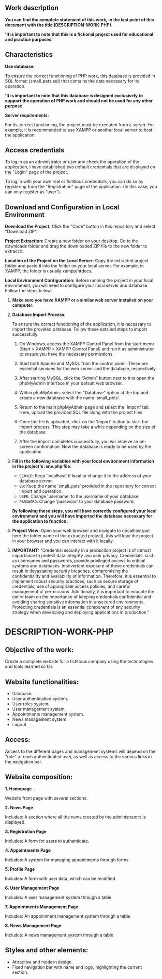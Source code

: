 ## Work description

**You can find the complete statement of this work, in the last point of this document with the title (DESCRIPTION-WORK-PHP).**

**'It is important to note that this is a fictional project used for educational and practice purposes'**

## Characteristics

**Use database:**

To ensure the correct functioning of PHP work, this database is provided in SQL format (small_pets.sql) that contains the data necessary for its operation.

**'It is important to note that this database is designed exclusively to support the operation of PHP work and should not be used for any other purpose'**

**Server requirements:**

For its correct functioning, the project must be executed from a server. For example, it is recommended to use XAMPP or another local server to host the application.

## Access credentials

To log in as an administrator or user and check the operation of the application, I have established two default credentials that are displayed on the "Login" page of the project.

To log in with your own real or fictitious credentials, you can do so by registering from the "Registration" page of the application. (In this case, you can only register as "user").

## Download and Configuration in Local Environment

**Download the Project:** 
Click the "Code" button in this repository and select "Download ZIP".

**Project Extraction:**
Create a new folder on your desktop. Go to the downloads folder and drag the downloaded ZIP file to the new folder to extract it.

**Location of the Project on the Local Server:**
Copy the extracted project folder and paste it into the folder on your local server. For example, in XAMPP, the folder is usually xampp/htdocs.

**Local Environment Configuration:**
Before running the project in your local environment, you will need to configure your local server and database. Follow the steps below:

1. **Make sure you have XAMPP or a similar web server installed on your computer**.

2. **Database Import Process:**

    To ensure the correct functioning of the application, it is necessary to import the provided database. Follow these detailed steps to import successfully:

    1. On Windows, access the XAMPP Control Panel from the start menu (Start > XAMPP > XAMPP Control Panel) and run it as administrator to ensure you have the necessary permissions.

    2. Start both Apache and MySQL from the control panel. These are essential services for the web server and the database, respectively.

    3. After starting MySQL, click the “Admin” button next to it to open the phpMyAdmin interface in your default web browser.

    4. Within phpMyAdmin, select the "Database" option at the top and create a new database with the name 'small_pets'.

    5. Return to the main phpMyAdmin page and select the 'Import' tab. Here, upload the provided SQL file along with the project files.

    6. Once the file is uploaded, click on the 'Import' button to start the import process. This step may take a while depending on the size of the database.

    7. After the import completes successfully, you will receive an on-screen confirmation. Now the database is ready to be used by the application.

3. **Fill in the following variables with your local environment information in the project's .env.php file:**
   
    - `SERVER`: Keep 'localhost' if local or change it to the address of your database server.
    - `BD`: Keep the name 'small_pets' provided in the repository for correct import and operation.
    - `USER`: Change 'username' to the username of your database.
    - `PASSWORD`: Change 'password' to your database password.

    **By following these steps, you will have correctly configured your local environment and you will have imported the database necessary for the application to function.**

4. **Project View:** Open your web browser and navigate to (localhost/put here the folder name of the extracted project), this will load the project in your browser and you can interact with it locally. 

5. **IMPORTANT:**
"Credential security in a production project is of utmost importance to protect data integrity and user privacy. Credentials, such as usernames and passwords, provide privileged access to critical systems and databases. Inadvertent exposure of these credentials can result in devastating security breaches, compromising the confidentiality and availability of information. Therefore, it is essential to implement robust security practices, such as secure storage of credentials, use of appropriate access policies, and careful management of permissions. Additionally, it is important to educate the entire team on the importance of keeping credentials confidential and avoiding sharing sensitive information in unsecured environments. Protecting credentials is an essential component of any security strategy when developing and deploying applications in production."

# DESCRIPTION-WORK-PHP

## Objective of the work:

Create a complete website for a fictitious company using the technologies and tools learned so far.

## Website functionalities:

- Database.
- User authentication system.
- User roles system.
- User management system.
- Appointments management system.
- News management system.
- Logout.

## Access:

Access to the different pages and management systems will depend on the "role" of each authenticated user, as well as access to the various links in the navigation bar.

## Website composition:

**1. Homepage**

Website front page with several sections.

**2. News Page**

Includes: A section where all the news created by the administrators is displayed.

**3. Registration Page**

Includes: A form for users to authenticate.

**4. Appointments Page**

Includes: A system for managing appointments through forms.

**5. Profile Page**

Includes: A form with user data, which can be modified.

**6. User Management Page**

Includes: A user management system through a table.

**7. Appointments Management Page**

Includes: An appointment management system through a table.

**8. News Management Page**

Includes: A news management system through a table.

## Styles and other elements:

- Attractive and modern design.
- Fixed navigation bar with name and logo, highlighting the current section.